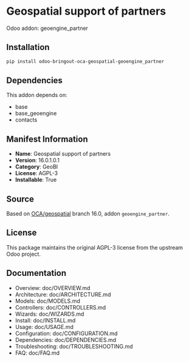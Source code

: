 # Geospatial support of partners

Odoo addon: geoengine_partner

## Installation

```bash
pip install odoo-bringout-oca-geospatial-geoengine_partner
```

## Dependencies

This addon depends on:
- base
- base_geoengine
- contacts

## Manifest Information

- **Name**: Geospatial support of partners
- **Version**: 16.0.1.0.1
- **Category**: GeoBI
- **License**: AGPL-3
- **Installable**: True

## Source

Based on [OCA/geospatial](https://github.com/OCA/geospatial) branch 16.0, addon `geoengine_partner`.

## License

This package maintains the original AGPL-3 license from the upstream Odoo project.

## Documentation

- Overview: doc/OVERVIEW.md
- Architecture: doc/ARCHITECTURE.md
- Models: doc/MODELS.md
- Controllers: doc/CONTROLLERS.md
- Wizards: doc/WIZARDS.md
- Install: doc/INSTALL.md
- Usage: doc/USAGE.md
- Configuration: doc/CONFIGURATION.md
- Dependencies: doc/DEPENDENCIES.md
- Troubleshooting: doc/TROUBLESHOOTING.md
- FAQ: doc/FAQ.md
